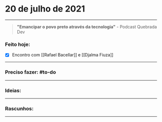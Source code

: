 # 20 de julho de 2021

----

> **"Emancipar o povo preto através da tecnologia"**
\- Podcast Quebrada Dev

### Feito hoje:
- [x] Encontro com [[Rafael Bacellar]] e [[Djalma Fiuza]]
---

### Preciso fazer: #to-do


---

### Ideias:


---

### Rascunhos:


---

